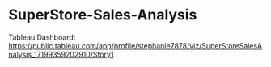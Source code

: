 # SuperStore-Sales-Analysis

Tableau Dashboard: https://public.tableau.com/app/profile/stephanie7878/viz/SuperStoreSalesAnalysis_17199359202910/Story1
